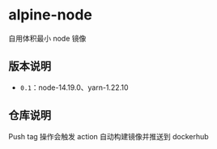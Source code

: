 # alpine-node
自用体积最小 node 镜像

## 版本说明

- `0.1`：node-14.19.0、yarn-1.22.10

## 仓库说明

Push tag 操作会触发 action 自动构建镜像并推送到 dockerhub